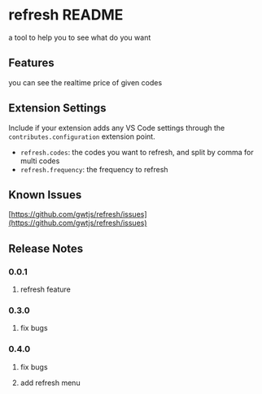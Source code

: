 # refresh README

a tool to help you to see what do you want

## Features

you can see the realtime price of given codes

## Extension Settings

Include if your extension adds any VS Code settings through the `contributes.configuration` extension point.

* `refresh.codes`: the codes you want to refresh, and split by comma for multi codes
* `refresh.frequency`: the frequency to refresh

## Known Issues

[https://github.com/gwtjs/refresh/issues](https://github.com/gwtjs/refresh/issues)

## Release Notes

### 0.0.1

1. refresh feature

### 0.3.0

1. fix bugs

### 0.4.0

1. fix bugs

2. add refresh menu